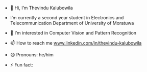 - 👋 Hi, I’m Thevindu Kalubowila
- I’m currently a second year student in Electronics and Telecommunication Department of University of Moratuwa 
- 👀 I’m interested in Computer Vision and Pattern Recognition

- 📫 How to reach me www.linkedin.com/in/thevindu-kalubowila
- 😄 Pronouns: he/him
- ⚡ Fun fact: 

<!---
ThevinduSK/ThevinduSK is a ✨ special ✨ repository because its `README.md` (this file) appears on your GitHub profile.
You can click the Preview link to take a look at your changes.
--->
